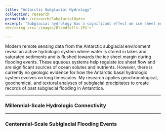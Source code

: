 ```yaml
---
title: "Antarctic Subglacial Hydrology"
collection: research
permalink: /research/SubglacialHydro
excerpt: "Subglacial hydrology has a significant effect on ice sheet motion. Yet, the interaction between ice sheet dynamics and long-term changes in the subglacial hydrologic system beneath major ice sheets are virtually unconstrained. In my research, I leverage the subglacial precipitate record to reconstruct the timescales and triggering mechanisms of floods beneath the Antarctic Ice Sheet."
<br/><img src='/images/Bloodfalls.JPG'>"

---
```

Modern remote sensing data from the Antarctic subglacial environment reveal an active hydrologic system where water is stored in lakes and saturated sediments and is flushed towards the ice sheet margin during flooding events. These aqueous systems help regulate ice sheet flow and are significant sources of ocean solutes and nutrients. However, there is currently no geologic evidence for how the Antarctic basal hydrologic system evolves on long timescales. My research applies geochronological, geochemical, and textural analyses of subglacial precipitates to create records of past subglacial flooding in Antarctica.

---
### Millennial-Scale Hydrologic Connectivity

---
### Centennial-Scale Sublglacial Flooding Events
